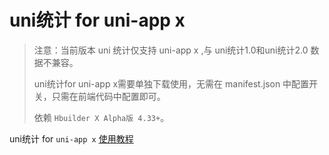 # uni统计 for uni-app x
>
> 注意：当前版本 uni 统计仅支持 uni-app x ,与 uni统计1.0和uni统计2.0 数据不兼容。
>
> uni统计for uni-app x需要单独下载使用，无需在 manifest.json 中配置开关，只需在前端代码中配置即可。
>
> 依赖 `Hbuilder X Alpha版 4.33+`。

uni统计 for `uni-app x` [使用教程](https://uniapp.dcloud.net.cn/uni-stat-uniappx)

